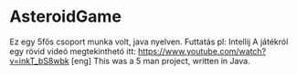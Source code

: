 # AsteroidGame
Ez egy 5fős csoport munka volt, java nyelven.
Futtatás pl: Intellij
A játékról egy rövid videó megtekinthetó itt: https://www.youtube.com/watch?v=inkT_bS8wbk
[eng]
This was a 5 man project, written in Java.
